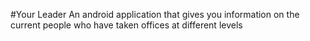 #Your Leader
An android application that gives you information on the current people who have taken offices at different levels
